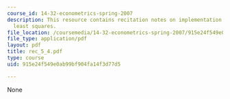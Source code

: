 ```yaml
---
course_id: 14-32-econometrics-spring-2007
description: This resource contains recitation notes on implementation of IV and two-stage
  least squares.
file_location: /coursemedia/14-32-econometrics-spring-2007/915e24f549e0ab99bf904fa14f3d77d5_rec_5_4.pdf
file_type: application/pdf
layout: pdf
title: rec_5_4.pdf
type: course
uid: 915e24f549e0ab99bf904fa14f3d77d5

---
```

None